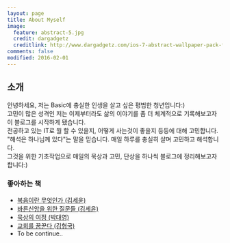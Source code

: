 ```yaml
---
layout: page
title: About Myself
image:
  feature: abstract-5.jpg
  credit: dargadgetz
  creditlink: http://www.dargadgetz.com/ios-7-abstract-wallpaper-pack-for-iphone-5-and-ipod-touch-retina/
comments: false
modified: 2016-02-01
---
```


## 소개
안녕하세요, 저는 Basic에 충실한 인생을 살고 싶은 평범한 청년입니다:)   
고민이 많은 성격인 저는 이제부터라도 삶의 이야기를 좀 더 체계적으로 기록해보고자 이 블로그를 시작하게 됐습니다.   
전공하고 있는 IT로 뭘 할 수 있을지, 어떻게 사는것이 좋을지 등등에 대해 고민합니다.   
"해석은 하나님께 있다"는 말을 믿습니다. 매일 하루를 충실히 살며 고민하고 해석합니다.   
그것을 위한 기초작업으로 매일의 묵상과 고민, 단상을 하나씩 블로그에 정리해보고자 합니다:)


### 좋아하는 책
- [복음이란 무엇인가 (김세윤)](https://book.naver.com/bookdb/book_detail.nhn?bid=6594596)
- [바른신앙을 위한 질문들 (김세윤)](https://book.naver.com/bookdb/book_detail.nhn?bid=9684159)
- [묵상의 여정 (박대영)](https://book.naver.com/bookdb/book_detail.nhn?bid=7315828)
- [교회를 꿈꾼다 (김형국)](https://book.naver.com/bookdb/book_detail.nhn?bid=6933577)
- To be continue..

